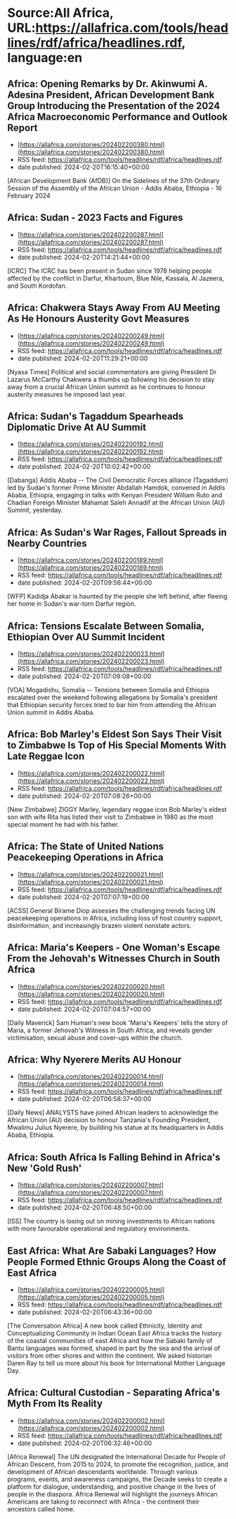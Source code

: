 # Source:All Africa, URL:https://allafrica.com/tools/headlines/rdf/africa/headlines.rdf, language:en

## Africa: Opening Remarks by Dr. Akinwumi A. Adesina President, African Development Bank Group Introducing the Presentation of the 2024 Africa Macroeconomic Performance and Outlook Report
 - [https://allafrica.com/stories/202402200380.html](https://allafrica.com/stories/202402200380.html)
 - RSS feed: https://allafrica.com/tools/headlines/rdf/africa/headlines.rdf
 - date published: 2024-02-20T16:15:40+00:00

[African Development Bank (AfDB)] On the Sidelines of the 37th Ordinary Session of the Assembly of the African Union - Addis Ababa, Ethiopia - 16 February 2024

## Africa: Sudan - 2023 Facts and Figures
 - [https://allafrica.com/stories/202402200287.html](https://allafrica.com/stories/202402200287.html)
 - RSS feed: https://allafrica.com/tools/headlines/rdf/africa/headlines.rdf
 - date published: 2024-02-20T14:21:44+00:00

[ICRC] The ICRC has been present in Sudan since 1978 helping people affected by the conflict in Darfur, Khartoum, Blue Nile, Kassala, Al Jazeera, and South Kordofan.

## Africa: Chakwera Stays Away From AU Meeting As He Honours Austerity Govt Measures
 - [https://allafrica.com/stories/202402200249.html](https://allafrica.com/stories/202402200249.html)
 - RSS feed: https://allafrica.com/tools/headlines/rdf/africa/headlines.rdf
 - date published: 2024-02-20T11:29:21+00:00

[Nyasa Times] Political and social commentators are giving President Dr Lazarus McCarthy Chakwera a thumbs up following his decision to stay away from a crucial African Union summit as he continues to honour austerity measures he imposed last year.

## Africa: Sudan's Tagaddum Spearheads Diplomatic Drive At AU Summit
 - [https://allafrica.com/stories/202402200192.html](https://allafrica.com/stories/202402200192.html)
 - RSS feed: https://allafrica.com/tools/headlines/rdf/africa/headlines.rdf
 - date published: 2024-02-20T10:02:42+00:00

[Dabanga] Addis Ababa -- The Civil Democratic Forces alliance (Tagaddum) led by Sudan's former Prime Minister Abdallah Hamdok, convened in Addis Ababa, Ethiopia, engaging in talks with Kenyan President William Ruto and Chadian Foreign Minister Mahamat Saleh Annadif at the African Union (AU) Summit, yesterday.

## Africa: As Sudan's War Rages, Fallout Spreads in Nearby Countries
 - [https://allafrica.com/stories/202402200189.html](https://allafrica.com/stories/202402200189.html)
 - RSS feed: https://allafrica.com/tools/headlines/rdf/africa/headlines.rdf
 - date published: 2024-02-20T09:56:44+00:00

[WFP] Kadidja Abakar is haunted by the people she left behind, after fleeing her home in Sudan's war-torn Darfur region.

## Africa: Tensions Escalate Between Somalia, Ethiopian Over AU Summit Incident
 - [https://allafrica.com/stories/202402200023.html](https://allafrica.com/stories/202402200023.html)
 - RSS feed: https://allafrica.com/tools/headlines/rdf/africa/headlines.rdf
 - date published: 2024-02-20T07:09:08+00:00

[VOA] Mogadishu, Somalia -- Tensions between Somalia and Ethiopia escalated over the weekend following allegations by Somalia's president that Ethiopian security forces tried to bar him from attending the African Union summit in Addis Ababa.

## Africa: Bob Marley's Eldest Son Says Their Visit to Zimbabwe Is Top of His Special Moments With Late Reggae Icon
 - [https://allafrica.com/stories/202402200022.html](https://allafrica.com/stories/202402200022.html)
 - RSS feed: https://allafrica.com/tools/headlines/rdf/africa/headlines.rdf
 - date published: 2024-02-20T07:08:26+00:00

[New Zimbabwe] ZIGGY Marley, legendary reggae icon Bob Marley's eldest son with wife Rita has listed their visit to Zimbabwe in 1980 as the most special moment he had with his father.

## Africa: The State of United Nations Peacekeeping Operations in Africa
 - [https://allafrica.com/stories/202402200021.html](https://allafrica.com/stories/202402200021.html)
 - RSS feed: https://allafrica.com/tools/headlines/rdf/africa/headlines.rdf
 - date published: 2024-02-20T07:07:19+00:00

[ACSS] General Birame Diop assesses the challenging trends facing UN peacekeeping operations in Africa, including loss of host country support, disinformation, and increasingly brazen violent nonstate actors.

## Africa: Maria's Keepers - One Woman's Escape From the Jehovah's Witnesses Church in South Africa
 - [https://allafrica.com/stories/202402200020.html](https://allafrica.com/stories/202402200020.html)
 - RSS feed: https://allafrica.com/tools/headlines/rdf/africa/headlines.rdf
 - date published: 2024-02-20T07:04:57+00:00

[Daily Maverick] Sam Human's new book 'Maria's Keepers' tells the story of Maria, a former Jehovah's Witness in South Africa, and reveals gender victimisation, sexual abuse and cover-ups within the church.

## Africa: Why Nyerere Merits AU Honour
 - [https://allafrica.com/stories/202402200014.html](https://allafrica.com/stories/202402200014.html)
 - RSS feed: https://allafrica.com/tools/headlines/rdf/africa/headlines.rdf
 - date published: 2024-02-20T06:58:37+00:00

[Daily News] ANALYSTS have joined African leaders to acknowledge the African Union (AU) decision to honour Tanzania's Founding President, Mwalimu Julius Nyerere, by building his statue at its headquarters in Addis Ababa, Ethiopia.

## Africa: South Africa Is Falling Behind in Africa's New 'Gold Rush'
 - [https://allafrica.com/stories/202402200007.html](https://allafrica.com/stories/202402200007.html)
 - RSS feed: https://allafrica.com/tools/headlines/rdf/africa/headlines.rdf
 - date published: 2024-02-20T06:48:50+00:00

[ISS] The country is losing out on mining investments to African nations with more favourable operational and regulatory environments.

## East Africa: What Are Sabaki Languages? How People Formed Ethnic Groups Along the Coast of East Africa
 - [https://allafrica.com/stories/202402200005.html](https://allafrica.com/stories/202402200005.html)
 - RSS feed: https://allafrica.com/tools/headlines/rdf/africa/headlines.rdf
 - date published: 2024-02-20T06:43:36+00:00

[The Conversation Africa] A new book called Ethnicity, Identity and Conceptualizing Community in Indian Ocean East Africa tracks the history of the coastal communities of east Africa and how the Sabaki family of Bantu languages was formed, shaped in part by the sea and the arrival of visitors from other shores and within the continent. We asked historian Daren Ray to tell us more about his book for International Mother Language Day.

## Africa: Cultural Custodian - Separating Africa's Myth From Its Reality
 - [https://allafrica.com/stories/202402200002.html](https://allafrica.com/stories/202402200002.html)
 - RSS feed: https://allafrica.com/tools/headlines/rdf/africa/headlines.rdf
 - date published: 2024-02-20T06:32:46+00:00

[Africa Renewal] The UN designated the International Decade for People of African Descent, from 2015 to 2024, to promote the recognition, justice, and development of African descendants worldwide. Through various programs, events, and awareness campaigns, the Decade seeks to create a platform for dialogue, understanding, and positive change in the lives of people in the diaspora. Africa Renewal will highlight the journeys African Americans are taking to reconnect with Africa - the continent their ancestors called home.

